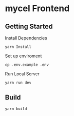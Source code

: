 # mycel Frontend

## Getting Started
Install Dependencies
```
yarn Install
```

Set up enviroment
```
cp .env.example .env
```

Run Local Server
```
yarn run dev
```

## Build
```
yarn build
```
